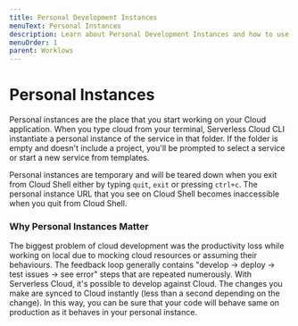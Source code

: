 ```yaml
---
title: Personal Development Instances
menuText: Personal Instances
description: Learn about Personal Development Instances and how to use them.
menuOrder: 1
parent: Worklows
---
```


# Personal Instances

Personal instances are the place that you start working on your Cloud application. When you type cloud from your terminal, Serverless Cloud CLI instantiate a personal instance of the service in that folder. If the folder is empty and doesn't include a project, you'll be prompted to select a service or start a new service from templates.

Personal instances are temporary and will be teared down when you exit from Cloud Shell either by typing `quit`, `exit` or pressing `ctrl+c`. The personal instance URL that you see on Cloud Shell becomes inaccessible when you quit from Cloud Shell.

### Why Personal Instances Matter

The biggest problem of cloud development was the productivity loss while working on local due to mocking cloud resources or assuming their behaviours. The feedback loop generally contains "develop -> deploy -> test issues -> see error" steps that are repeated numerously. With Serverless Cloud, it's possible to develop against Cloud. The changes you make are synced to Cloud instantly (less than a second depending on the change). In this way, you can be sure that your code will behave same on production as it behaves in your personal instance.
